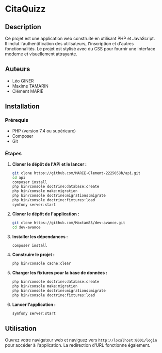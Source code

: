 # CitaQuizz

## Description
Ce projet est une application web construite en utilisant PHP et JavaScript. Il inclut l'authentification des utilisateurs, l'inscription et d'autres fonctionnalités. Le projet est stylisé avec du CSS pour fournir une interface moderne et visuellement attrayante.

## Auteurs
- Léo GINER
- Maxime TAMARIN
- Clément MARIE

## Installation

### Prérequis
- PHP (version 7.4 ou supérieure)
- Composer
- Git

### Étapes

1. **Cloner le dépôt de l'API et le lancer :**
    ```bash
    git clone https://github.com/MARIE-Clement-2225058b/api.git
    cd api
    composer install
    php bin/console doctrine:database:create
    php bin/console make:migration
    php bin/console doctrine:migrations:migrate
    php bin/console doctrine:fixtures:load
    symfony server:start
    ```

2. **Cloner le dépôt de l'application :**
    ```bash
    git clone https://github.com/Maxtam83/dev-avance.git
    cd dev-avance
    ```

3. **Installer les dépendances :**
    ```bash
    composer install
    ```

4. **Construire le projet :**
    ```bash
    php bin/console cache:clear
    ```


5. **Charger les fixtures pour la base de données :**
    ```bash
    php bin/console doctrine:database:create
    php bin/console make:migration
    php bin/console doctrine:migrations:migrate
    php bin/console doctrine:fixtures:load
    ```

6. **Lancer l'application :**
    ```bash
    symfony server:start
    ```

## Utilisation
Ouvrez votre navigateur web et naviguez vers `http://localhost:8001/login` pour accéder à l'application. La redirection d'URL fonctionne également.
